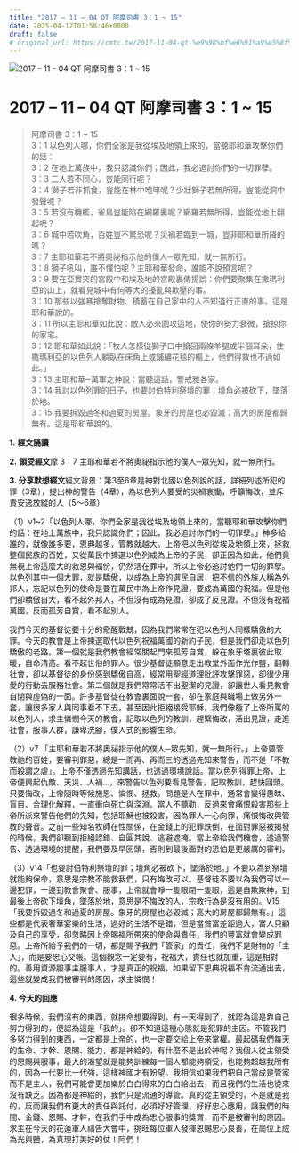 ```yaml
---
title: "2017 – 11 – 04 QT 阿摩司書 3：1 ~ 15"
date: 2025-04-12T01:58:46+0800
draft: false
# original_url: https://cmtc.tw/2017-11-04-qt-%e9%98%bf%e6%91%a9%e5%8f%b8%e6%9b%b8-3%ef%bc%9a1-15
---
```


![2017 – 11 – 04 QT 阿摩司書 3：1 ~ 15](/images/qt.jpg   "2017 – 11 – 04 QT 阿摩司書 3：1 ~ 15")

# 2017 – 11 – 04 QT 阿摩司書 3：1 ~ 15

> 阿摩司書 3：1 ~ 15  
> 3：1 以色列人哪，你們全家是我從埃及地領上來的，當聽耶和華攻擊你們的話：  
> 3：2 在地上萬族中，我只認識你們；因此，我必追討你們的一切罪孽。  
> 3：3 二人若不同心，豈能同行呢？  
> 3：4 獅子若非抓食，豈能在林中咆哮呢？少壯獅子若無所得，豈能從洞中發聲呢？  
> 3：5 若沒有機檻，雀鳥豈能陷在網羅裏呢？網羅若無所得，豈能從地上翻起呢？  
> 3：6 城中若吹角，百姓豈不驚恐呢？災禍若臨到一城，豈非耶和華所降的嗎？  
> 3：7 主耶和華若不將奧祕指示他的僕人─眾先知，就一無所行。  
> 3：8 獅子吼叫，誰不懼怕呢？主耶和華發命，誰能不說預言呢？  
> 3：9 要在亞實突的宮殿中和埃及地的宮殿裏傳揚說：你們要聚集在撒瑪利亞的山上，就看見城中有何等大的擾亂與欺壓的事。  
> 3：10 那些以強暴搶奪財物、積蓄在自己家中的人不知道行正直的事。這是耶和華說的。  
> 3：11 所以主耶和華如此說：敵人必來圍攻這地，使你的勢力衰微，搶掠你的家宅。  
> 3：12 耶和華如此說：「牧人怎樣從獅子口中搶回兩條羊腿或半個耳朵，住撒瑪利亞的以色列人躺臥在床角上或鋪繡花毯的榻上，他們得救也不過如此。」  
> 3：13 主耶和華─萬軍之神說：當聽這話，警戒雅各家。  
> 3：14 我討以色列罪的日子，也要討伯特利祭壇的罪；壇角必被砍下，墜落於地。  
> 3：15 我要拆毀過冬和過夏的房屋。象牙的房屋也必毀滅；高大的房屋都歸無有。這是耶和華說的。

**1.** **經文誦讀**

**2.** **領受經文**摩 3：7 主耶和華若不將奧祕指示他的僕人─眾先知，就一無所行。

**3. 分享默想經文**經文背景：第3至6章是神對北國以色列說的話，詳細列述所犯的罪（3章），提出神的警告（4章），為以色列人要受的災禍哀慟，呼籲悔改，並斥責安逸放縱的人（5～6章）

（1）v1~2「以色列人哪，你們全家是我從埃及地領上來的，當聽耶和華攻擊你們的話：在地上萬族中，我只認識你們；因此，我必追討你們的一切罪孽。」神多給誰的，就像誰多要，恩典越多，管教就越大。上帝把以色列從埃及地領上來，拯救整個民族的百姓，又從萬民中揀選以色列成為上帝的子民，卻正因為如此，他們竟無視上帝這麼大的救恩與福份，仍然活在罪中，所以上帝必追討他們一切的罪孽。以色列其中一個大罪，就是驕傲，以成為上帝的選民自居，把不信的外族人稱為外邦人，忘記以色列的使命是要在萬民中為上帝作見證，要成為萬國的祝福。但是他們卻驕傲自大，看不起外邦人，不但沒有成為見證，卻成了反見證。不但沒有祝福萬國，反而孤芳自賞，看不起別人。

我們今天的基督徒要十分的儆醒戰兢，因為我們常常在犯以色列人同樣驕傲的大罪。今天的教會是上帝揀選取代以色列祝福萬國的新約子民，但是我們卻走以色列驕傲的老路。第一個就是我們教會經常關起門來孤芳自賞，躲在象牙塔裏彼此取暖，自命清高。看不起世俗的罪人。很少基督徒願意走出教堂外面作光作鹽，翻轉社會，卻以基督徒的身份感到驕傲自高，經常用聖經道理批評攻擊罪惡，卻很少用愛的行動去服務社會。第二個就是我們常常活不出聖潔的見證，卻讓世人看見教會自閉與虛偽的一面。許多基督徒在教會裏面說一套，卻在家庭與職場上做另外一套，讓很多家人與同事看不下去，甚至因此拒絕接受耶穌。我們像極了上帝所罵的以色列人，求主憐憫今天的教會，記取以色列的教訓，趕緊悔改，活出見證，走進社會，服事人群，謙卑洗腳，僕人式的影響生命。

（2）v7 「主耶和華若不將奧祕指示他的僕人─眾先知，就一無所行。」上帝要管教祂的百姓，要審判罪惡，總是一而再、再而三的透過先知來警告，而不是「不教而殺謂之虐」。上帝不僅透過先知講話，也透過環境說話。當以色列得罪上帝，上帝便興起仇敵、天災、人禍…，來警告以色列要看見警告，記取教訓，趕快回頭。只要悔改，上帝隨時等候施恩、憐憫、拯救。問題是人在罪中，通常會變得愚昧、盲目、合理化解釋，一直衝向死亡與深淵。當人不聽勸，反過來會痛恨殺害那些上帝所派來警告他們的先知，包括耶穌也被殺害，因為罪人一心向罪，痛恨悔改與管教的聲音。之前一些知名牧師在性關係，在金錢上的犯罪跌倒，在面對罪惡被揭發的時候，我們卻聽到拒絕認錯、自圓其說、逃避遮掩。當上帝給我們機會，透過警告、透過環境的提醒，我們要及早回頭，否則到最後面對的恐怕是更嚴厲的審判。

（3）v14「也要討伯特利祭壇的罪；壇角必被砍下，墜落於地。」不要以為到祭壇就能夠保命，意思是宗教不能救我們，只有悔改可以。基督徒不要以為我們可以一邊犯罪，一邊到教會聚會、服事，上帝就會睜一隻眼閉一隻眼，這是自欺欺神，到最後上帝砍下壇角，墜落於地，意思是不悔改的人，宗教行為是沒有用的。V15「我要拆毀過冬和過夏的房屋。象牙的房屋也必毀滅；高大的房屋都歸無有。」這些都是代表奢華宴樂的生活，過好的生活不是錯，但是當貧富差距過大，富人只顧及自己的享受，卻忽略因上帝賜福所帶來的使命與責任，我們的豐富就會變成罪惡。上帝所給予我們的一切，都是賜予我們「管家」的責任，我們不是財物的「主人」，而是要忠心交帳。這個觀念一定要有，祝福大，責任也就加重，這是相對的。善用資源服事主服事人，才是真正的祝福，如果留下恩典祝福不肯流通出去，這些就變成我們被審判的原因，求主憐憫！

**4. 今天的回應**

很多時候，我們沒有的東西，就拼命想要得到。有一天得到了，就認為這是靠自己努力得到的，便認為這是「我的」。卻不知道這種心態就是犯罪的主因。不管我們多努力得到的東西，一定都是上帝的，也一定要交給上帝來掌權。最起碼我們每天的生命、才幹、恩賜、能力，都是神給的，有什麼不是出於神呢？我個人從主領受的恩賜與服事，最大的渴望就是能夠訓練每一個人都能夠領受，也能夠超越我所有的，因為一代要比一代強，這樣神國才有盼望。我相信如果我們把自己當成是管家而不是主人，我們可能會更加樂於白白得來的白白給出去，而且我們的生活也從來沒有缺乏。因為都是神給的，我們只是流通的導管。真的從主領受的，不是就是我的，反而讓我們有更大的責任與託付，必須好好管理，好好忠心應用，讓我們的時間、金錢、恩賜、才幹，在我們手中成為忠心服事的獎賞，而不是被審判的原因。求主在今天的花蓮軍人禱告大會中，挑旺每位軍人發揮恩賜忠心良善，在崗位上成為光與鹽，為真理打美好的仗！阿們！